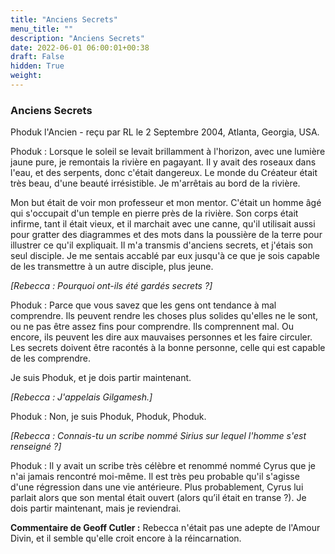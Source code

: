 ```yaml
---
title: "Anciens Secrets"
menu_title: ""
description: "Anciens Secrets"
date: 2022-06-01 06:00:01+00:38
draft: False
hidden: True
weight:
---
```

### Anciens Secrets

Phoduk l'Ancien - reçu par RL le 2 Septembre 2004, Atlanta, Georgia, USA.

Phoduk : Lorsque le soleil se levait brillamment à l'horizon, avec une lumière jaune pure, je remontais la rivière en pagayant. Il y avait des roseaux dans l'eau, et des serpents, donc c'était dangereux. Le monde du Créateur était très beau, d'une beauté irrésistible. Je m'arrêtais au bord de la rivière.

Mon but était de voir mon professeur et mon mentor. C'était un homme âgé qui s'occupait d'un temple en pierre près de la rivière. Son corps était infirme, tant il était vieux, et il marchait avec une canne, qu'il utilisait aussi pour gratter des diagrammes et des mots dans la poussière de la terre pour illustrer ce qu'il expliquait. Il m'a transmis d'anciens secrets, et j'étais son seul disciple. Je me sentais accablé par eux jusqu'à ce que je sois capable de les transmettre à un autre disciple, plus jeune.

*[Rebecca : Pourquoi ont-ils été gardés secrets ?]*

Phoduk : Parce que vous savez que les gens ont tendance à mal comprendre. Ils peuvent rendre les choses plus solides qu'elles ne le sont, ou ne pas être assez fins pour comprendre. Ils comprennent mal. Ou encore, ils peuvent les dire aux mauvaises personnes et les faire circuler. Les secrets doivent être racontés à la bonne personne, celle qui est capable de les comprendre.

Je suis Phoduk, et je dois partir maintenant.

*[Rebecca : J'appelais Gilgamesh.]*

Phoduk : Non, je suis Phoduk, Phoduk, Phoduk.

*[Rebecca : Connais-tu un scribe nommé Sirius sur lequel l'homme s'est renseigné ?]*

Phoduk : Il y avait un scribe très célèbre et renommé nommé Cyrus que je n'ai jamais rencontré moi-même. Il est très peu probable qu'il s'agisse d'une régression dans une vie antérieure. Plus probablement, Cyrus lui parlait alors que son mental était ouvert (alors qu’il était en transe ?). Je dois partir maintenant, mais je reviendrai.

**Commentaire de Geoff Cutler :** Rebecca n'était pas une adepte de l'Amour Divin, et il semble qu'elle croit encore à la réincarnation.
